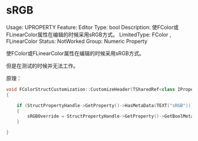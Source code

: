 # sRGB

Usage: UPROPERTY
Feature: Editor
Type: bool
Description: 使FColor或FLinearColor属性在编辑的时候采用sRGB方式。
LimitedType: FColor , FLinearColor 
Status: NotWorked
Group: Numeric Property

使FColor或FLinearColor属性在编辑的时候采用sRGB方式。

但是在测试的时候并无法工作。

原理：

```cpp
void FColorStructCustomization::CustomizeHeader(TSharedRef<class IPropertyHandle> InStructPropertyHandle, class FDetailWidgetRow& InHeaderRow, IPropertyTypeCustomizationUtils& StructCustomizationUtils)
{

	if (StructPropertyHandle->GetProperty()->HasMetaData(TEXT("sRGB")))
	{
		sRGBOverride = StructPropertyHandle->GetProperty()->GetBoolMetaData(TEXT("sRGB"));
	}

}

```